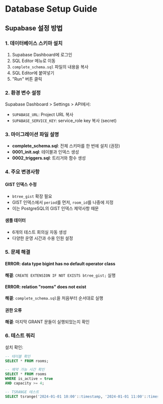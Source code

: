 # Database Setup Guide

## Supabase 설정 방법

### 1. 데이터베이스 스키마 설치

1. Supabase Dashboard에 로그인
2. SQL Editor 메뉴로 이동
3. `complete_schema.sql` 파일의 내용을 복사
4. SQL Editor에 붙여넣기
5. "Run" 버튼 클릭

### 2. 환경 변수 설정

Supabase Dashboard > Settings > API에서:
- `SUPABASE_URL`: Project URL 복사
- `SUPABASE_SERVICE_KEY`: service_role key 복사 (secret)

### 3. 마이그레이션 파일 설명

- **complete_schema.sql**: 전체 스키마를 한 번에 설치 (권장)
- **0001_init.sql**: 테이블과 인덱스 생성
- **0002_triggers.sql**: 트리거와 함수 생성

### 4. 주요 변경사항

#### GIST 인덱스 수정
- `btree_gist` 확장 필요
- GIST 인덱스에서 `period`를 먼저, `room_id`를 나중에 지정
- 이는 PostgreSQL의 GIST 인덱스 제약사항 때문

#### 샘플 데이터
- 6개의 테스트 회의실 자동 생성
- 다양한 운영 시간과 수용 인원 설정

### 5. 문제 해결

#### ERROR: data type bigint has no default operator class
**해결**: `CREATE EXTENSION IF NOT EXISTS btree_gist;` 실행

#### ERROR: relation "rooms" does not exist
**해결**: `complete_schema.sql`을 처음부터 순서대로 실행

#### 권한 오류
**해결**: 마지막 GRANT 문들이 실행되었는지 확인

### 6. 테스트 쿼리

설치 확인:
```sql
-- 테이블 확인
SELECT * FROM rooms;

-- 예약 가능 시간 확인
SELECT * FROM rooms 
WHERE is_active = true 
AND capacity >= 4;

-- TSRANGE 테스트
SELECT tsrange('2024-01-01 10:00'::timestamp, '2024-01-01 11:00'::timestamp, '[)');
```